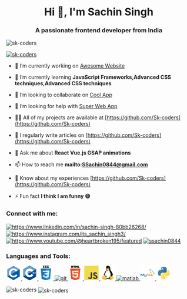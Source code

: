 <h1 align="center">Hi 👋, I'm Sachin Singh</h1>
<h3 align="center">A passionate frontend developer from India</h3>

<p align="left"> <img src="https://komarev.com/ghpvc/?username=sk-coders&label=Profile%20views&color=0e75b6&style=flat" alt="sk-coders" /> </p>

<p align="left"> <a href="https://github.com/ryo-ma/github-profile-trophy"><img src="https://github-profile-trophy.vercel.app/?username=sk-coders" alt="sk-coders" /></a> </p>

- 🔭 I’m currently working on [Awesome Website](https://github.com/Sk-coders)

- 🌱 I’m currently learning **JavaScript Frameworks,Advanced CSS techniques,Advanced CSS techniques**

- 👯 I’m looking to collaborate on [Cool App](https://github.com/Sk-coders)

- 🤝 I’m looking for help with [Super Web App](https://github.com/Sk-coders)

- 👨‍💻 All of my projects are available at [https://github.com/Sk-coders](https://github.com/Sk-coders)

- 📝 I regularly write articles on [https://github.com/Sk-coders](https://github.com/Sk-coders)

- 💬 Ask me about **React Vue.js GSAP animations**

- 📫 How to reach me **mailto:SSachin0844@gmail.com**

- 📄 Know about my experiences [https://github.com/Sk-coders](https://github.com/Sk-coders)

- ⚡ Fun fact **I think I am funny 😄**

<h3 align="left">Connect with me:</h3>
<p align="left">
<a href="https://www.linkedin.com/in/sachin-singh-80bb26268/" target="blank"><img align="center" src="https://raw.githubusercontent.com/rahuldkjain/github-profile-readme-generator/master/src/images/icons/Social/linked-in-alt.svg" alt="https://www.linkedin.com/in/sachin-singh-80bb26268/" height="30" width="40" /></a>
<a href="https://www.instagram.com/its_sachin_singh3/" target="blank"><img align="center" src="https://raw.githubusercontent.com/rahuldkjain/github-profile-readme-generator/master/src/images/icons/Social/instagram.svg" alt="https://www.instagram.com/its_sachin_singh3/" height="30" width="40" /></a>
<a href="https://www.youtube.com/@heartbroken195/featured" target="blank"><img align="center" src="https://raw.githubusercontent.com/rahuldkjain/github-profile-readme-generator/master/src/images/icons/Social/youtube.svg" alt="https://www.youtube.com/@heartbroken195/featured" height="30" width="40" /></a>
<a href="https://www.leetcode.com/ssachin0844" target="blank"><img align="center" src="https://raw.githubusercontent.com/rahuldkjain/github-profile-readme-generator/master/src/images/icons/Social/leet-code.svg" alt="ssachin0844" height="30" width="40" /></a>
</p>

<h3 align="left">Languages and Tools:</h3>
<p align="left"> <a href="https://www.cprogramming.com/" target="_blank" rel="noreferrer"> <img src="https://raw.githubusercontent.com/devicons/devicon/master/icons/c/c-original.svg" alt="c" width="40" height="40"/> </a> <a href="https://www.w3schools.com/cpp/" target="_blank" rel="noreferrer"> <img src="https://raw.githubusercontent.com/devicons/devicon/master/icons/cplusplus/cplusplus-original.svg" alt="cplusplus" width="40" height="40"/> </a> <a href="https://www.w3schools.com/css/" target="_blank" rel="noreferrer"> <img src="https://raw.githubusercontent.com/devicons/devicon/master/icons/css3/css3-original-wordmark.svg" alt="css3" width="40" height="40"/> </a> <a href="https://git-scm.com/" target="_blank" rel="noreferrer"> <img src="https://www.vectorlogo.zone/logos/git-scm/git-scm-icon.svg" alt="git" width="40" height="40"/> </a> <a href="https://www.w3.org/html/" target="_blank" rel="noreferrer"> <img src="https://raw.githubusercontent.com/devicons/devicon/master/icons/html5/html5-original-wordmark.svg" alt="html5" width="40" height="40"/> </a> <a href="https://developer.mozilla.org/en-US/docs/Web/JavaScript" target="_blank" rel="noreferrer"> <img src="https://raw.githubusercontent.com/devicons/devicon/master/icons/javascript/javascript-original.svg" alt="javascript" width="40" height="40"/> </a> <a href="https://www.linux.org/" target="_blank" rel="noreferrer"> <img src="https://raw.githubusercontent.com/devicons/devicon/master/icons/linux/linux-original.svg" alt="linux" width="40" height="40"/> </a> <a href="https://www.mathworks.com/" target="_blank" rel="noreferrer"> <img src="https://upload.wikimedia.org/wikipedia/commons/2/21/Matlab_Logo.png" alt="matlab" width="40" height="40"/> </a> <a href="https://www.mysql.com/" target="_blank" rel="noreferrer"> <img src="https://raw.githubusercontent.com/devicons/devicon/master/icons/mysql/mysql-original-wordmark.svg" alt="mysql" width="40" height="40"/> </a> <a href="https://www.python.org" target="_blank" rel="noreferrer"> <img src="https://raw.githubusercontent.com/devicons/devicon/master/icons/python/python-original.svg" alt="python" width="40" height="40"/> </a> </p>

<p><img align="left" src="https://github-readme-stats.vercel.app/api/top-langs?username=sk-coders&show_icons=true&locale=en&layout=compact" alt="sk-coders" /></p>

<p>&nbsp;<img align="center" src="https://github-readme-stats.vercel.app/api?username=sk-coders&show_icons=true&locale=en" alt="sk-coders" /></p>
